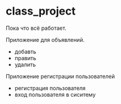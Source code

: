 # class_project

Пока что всё работает.

Приложение для объявлений.
- добавть
- править
- удалить

Приложение регистрации пользователей
- регистрация пользователя
- вход пользователя в сиситему
